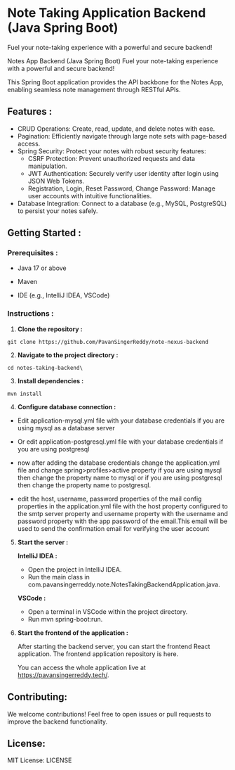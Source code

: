 # Note Taking Application Backend (Java Spring Boot)

Fuel your note-taking experience with a powerful and secure backend!

Notes App Backend (Java Spring Boot)
Fuel your note-taking experience with a powerful and secure backend!

This Spring Boot application provides the API backbone for the Notes App, enabling seamless note management through RESTful APIs.


## Features :

- CRUD Operations: Create, read, update, and delete notes with ease.
- Pagination: Efficiently navigate through large note sets with page-based access.
- Spring Security: Protect your notes with robust security features:
    - CSRF Protection: Prevent unauthorized requests and data manipulation.
    - JWT Authentication: Securely verify user identity after login using JSON Web Tokens.
    - Registration, Login, Reset Password, Change Password: Manage user accounts with intuitive functionalities.
- Database Integration: Connect to a database (e.g., MySQL, PostgreSQL) to persist your notes safely.


## Getting Started :

### Prerequisites : 

- Java 17 or above

- Maven

- IDE (e.g., IntelliJ IDEA, VSCode)

### Instructions : 

1. **Clone the repository :**

```
git clone https://github.com/PavanSingerReddy/note-nexus-backend
```

2. **Navigate to the project directory :**
```
cd notes-taking-backend\
```

3. **Install dependencies :**

```
mvn install
```

4. **Configure database connection :**
- Edit application-mysql.yml file with your database credentials if you are using mysql as a database server

- Or edit application-postgresql.yml file with your database credentials if you are using postgresql 

- now after adding the database credentials change the application.yml file and change spring>profiles>active property if you are using mysql then change the property name to mysql or if you are using postgresql then change the property name to postgresql.

- edit the host, username, password properties of the mail config properties in the application.yml file with the host property configured to the smtp server property and username property with the username and password property with the app password of the email.This email will be used to send the confirmation email for verifying the user account

5. **Start the server :**

    **IntelliJ IDEA :**
    - Open the project in IntelliJ IDEA.
    - Run the main class in com.pavansingerreddy.note.NotesTakingBackendApplication.java.

    **VSCode :**
    - Open a terminal in VSCode within the project directory.
    - Run mvn spring-boot:run.


6. **Start the frontend of the application :**

    After starting the backend server, you can start the frontend React application. The frontend application repository is here.

    You can access the whole application live at https://pavansingerreddy.tech/.

## Contributing:
We welcome contributions! Feel free to open issues or pull requests to improve the backend functionality.

## License:
MIT License: LICENSE